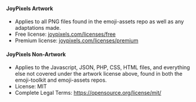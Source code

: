 #### JoyPixels Artwork

*  Applies to all PNG files found in the emoji-assets repo as well as any adaptations made.
*  Free license: [joypixels.com/licenses/free](https://www.joypixels.com/licenses/free)
*  Premium license: [joypixels.com/licenses/premium](https://www.joypixels.com/licenses/premium)


#### JoyPixels Non-Artwork

*  Applies to the Javascript, JSON, PHP, CSS, HTML files, and everything else not covered under the artwork license above, found in both the emoji-toolkit and emoji-assets repos.
*  License: MIT
*  Complete Legal Terms: https://opensource.org/license/mit/